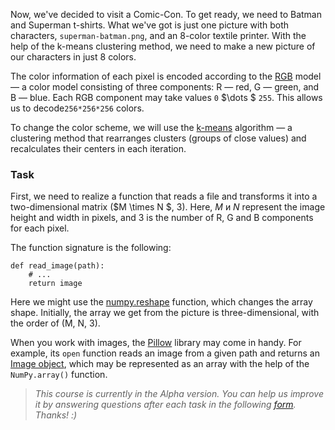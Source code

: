 Now, we've decided to visit a Comic-Con. To get ready, we need to Batman and Superman t-shirts. What we've got is just one picture with both characters,
`superman-batman.png`, and an 8-color textile printer.
With the help of the k-means clustering method, we need to make a new picture of our characters in just 8 colors.

The color information of each pixel is encoded according to the [RGB](https://ru.wikipedia.org/wiki/RGB) model
— a color model consisting of three components: R — red, G — green, and B — blue.
Each RGB component may take values `0` $\dots $ `255`. This allows us to decode`256*256*256` colors.
 
To change the color scheme, we will use the [k-means](https://ru.wikipedia.org/wiki/%D0%9C%D0%B5%D1%82%D0%BE%D0%B4_k-%D1%81%D1%80%D0%B5%D0%B4%D0%BD%D0%B8%D1%85) algorithm — a clustering method that rearranges clusters (groups of close values) and recalculates their centers in each iteration.
 

### Task

First, we need to realize a function that reads a file and transforms it into a two-dimensional matrix ($M \times N	$, 3). Here, $M$ и $N$ represent the image height and width in pixels, and 3 is the number of R, G and B components for each pixel.

The function signature is the following:

    def read_image(path):
        # ...
        return image

Here we might use the [numpy.reshape](https://numpy.org/doc/stable/reference/generated/numpy.reshape.html) function, which changes the array shape. Initially, the array we get from the picture is three-dimensional, with the order of (M, N, 3).
<br/>

<div class="hint">
When you work with images, the
<a href="https://pillow.readthedocs.io/en/stable/">Pillow</a> library may come in handy. For example, its <code>open</code> function reads an image from a given path and returns an <a href="https://pillow.readthedocs.io/en/stable/reference/Image.html?highlight=open#PIL.Image.Image">Image object</a>, which may be represented as an array with the help of the <code>NumPy.array()</code> function. 
</div>


> <i>This course is currently in the Alpha version. You can help us improve it by answering questions after each task in the following
> <a href="https://docs.google.com/forms/d/e/1FAIpQLSfQxVgSmjAXNyxqoF5O4XxXSYWvHv2UcLsqfyt0MtE6u9820A/viewform?usp=sf_link">form</a>.
> Thanks! :) </i>